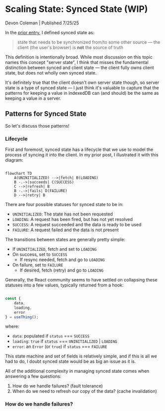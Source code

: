 # Scaling State: Synced State (WIP)

Devon Coleman | Published 7/25/25

In the [prior entry](./types.md), I defined synced state as:

> state that needs to be synchronized from/to some other source — the client (the user's browser) is **not** the source of truth

This definition is intentionally broad. While most discussion on this topic names this concept "server state", I think that misses the fundamental distinction between synced and client state — the client fully owns client state, but does not wholly own synced state.

It's definitely true that the client doesn't own server state though, so server state is a type of synced state — I just think it's valuable to capture that the patterns for keeping a value in IndexedDB can (and should) be the same as keeping a value in a server.

## Patterns for Synced State

So let's discuss those patterns!

### Lifecycle

First and foremost, synced state has a lifecycle that we use to model the process of syncing it into the client. In my prior post, I illustrated it with this diagram:

```mermaid

flowchart TD
    A(UNINITIALIZED) -->|fetch| B(LOADING)
    B -.->|succeeds| C(SUCCESS)
    C -->|refresh| B
    B -.->|fails| D(FAILURE)
    D -->|retry| B

```

There are four possible statuses for synced state to be in:

- `UNINITIALIZED`: The state has not been requested
- `LOADING`: A request has been fired, but has not yet resolved
- `SUCCESS`: A request succeeded and the data is ready to be used
- `FAILURE`: A request failed and the data is not present

The transitions between states are generally pretty simple:
- If `UNINITIALIZED`, fetch and set to `LOADING`
- On success, set to `SUCCESS`
  - If resync needed, fetch and go to `LOADING`
- On failure, set to `FAILURE`
  - If desired, fetch (retry) and go to `LOADING`

Generally, the React community seems to have settled on collapsing these statuses into a few values, typically returned from a hook:

```ts

const {
    data,
    loading,
    error
} = useThing();

```

where:
- `data`: populated if `status` === `SUCCESS`
- `loading`: `true` if `status` === `UNINITIALIZED` | `LOADING`
- `error`: an `Error` (or `true`) if `status` === `FAILURE`


This state machine and set of fields is relatively simple, and if this is all we had to do, I doubt synced state would be as big an issue as it is.

All of the additional complexity in managing synced state comes when answering a few questions:
1. How do we handle failures? (fault tolerance)
2. When do we need to refresh our copy of the data? (cache invalidation)

### How do we handle failures?